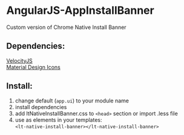 # AngularJS-AppInstallBanner
Custom version of Chrome Native Install Banner

Dependencies:
-------------
[VelocityJS](http://julian.com/research/velocity/)  
[Material Design Icons](http://materialdesignicons.com)


Install:
------------
1. change default (`app.ui`) to your module name
2. install dependencies
3. add ltNativeInstallBanner.css to `<head>` section or import .less file
4. use as elements in your templates:  
`<lt-native-install-banner></lt-native-install-banner>`
